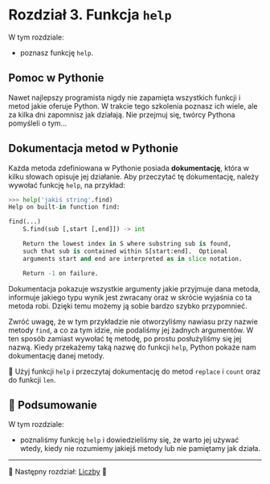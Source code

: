 # Rozdział 3. Funkcja `help`

W tym rozdziale:

* poznasz funkcję `help`.


## Pomoc w Pythonie

Nawet najlepszy programista nigdy nie zapamięta wszystkich funkcji i metod
jakie oferuje Python.  W trakcie tego szkolenia poznasz ich wiele, ale
za kilka dni zapomnisz jak działają.  Nie przejmuj się, twórcy Pythona
pomyśleli o tym...


## Dokumentacja metod w Pythonie

Każda metoda zdefiniowana w Pythonie posiada **dokumentację**, która
w kilku słowach opisuje jej działanie.  Aby przeczytać tę dokumentację,
należy wywołać funkcję `help`, na przykład:

```python
>>> help('jakiś string'.find)
Help on built-in function find:

find(...)
    S.find(sub [,start [,end]]) -> int

    Return the lowest index in S where substring sub is found,
    such that sub is contained within S[start:end].  Optional
    arguments start and end are interpreted as in slice notation.

    Return -1 on failure.
```

Dokumentacja pokazuje wszystkie argumenty jakie przyjmuje dana metoda,
informuje jakiego typu wynik jest zwracany oraz w skrócie wyjaśnia co
ta metoda robi.  Dzięki temu możemy ją sobie bardzo szybko przypomnieć.

Zwróć uwagę, że w tym przykładzie nie otworzyliśmy nawiasu przy nazwie
metody `find`, a co za tym idzie, nie podaliśmy jej żadnych argumentów.
W ten sposób zamiast wywołać tę metodę, po prostu posłużyliśmy się jej
nazwą.  Kiedy przekażemy taką nazwę do funkcji `help`, Python pokaże nam
dokumentację danej metody.

:snake: Użyj funkcji `help` i przeczytaj dokumentację do metod `replace`
i `count` oraz do funkcji `len`.


## :pushpin: Podsumowanie

W tym rozdziale:

* poznaliśmy funkcję `help` i dowiedzieliśmy się, że warto jej używać
wtedy, kiedy nie rozumiemy jakiejś metody lub nie pamiętamy jak działa.


---

:checkered_flag: Następny rozdział: [Liczby](./04_liczby.md) :checkered_flag:
